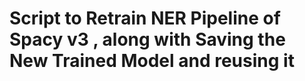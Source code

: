 # Script to Retrain NER Pipeline of Spacy v3 , along with Saving the New Trained Model and reusing it

